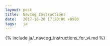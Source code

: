 ```yaml
---
layout: post
title:  NavCog Instructions
date:   2017-10-20 17:20:00 +0900
tags:   ja
---
```


{% include ja/_navcog_instructions_for_vi.md %}
